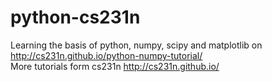 # python-cs231n </br>
Learning the basis of python, numpy, scipy and matplotlib on http://cs231n.github.io/python-numpy-tutorial/ </br>
More tutorials form cs231n http://cs231n.github.io/ 
